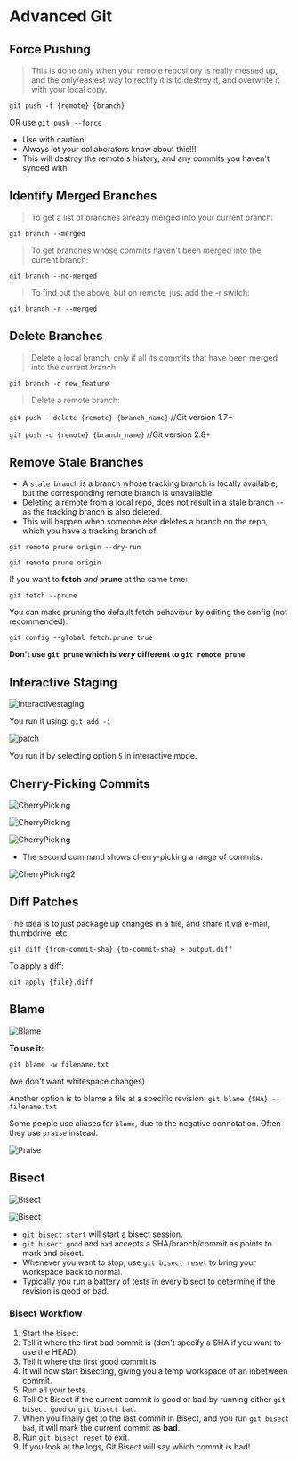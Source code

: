 # Advanced Git

## Force Pushing

> This is done only when your remote repository is really messed up, and the only/easiest way to rectify it is to destroy it, and overwrite it with your local copy.

`git push -f {remote} {branch}`

OR use `git push --force`

* Use with caution!
* Always let your collaborators know about this!!!
* This will destroy the remote's history, and any commits you haven't synced with!


## Identify Merged Branches

> To get a list of branches already merged into your current branch:

`git branch --merged`


> To get branches whose commits haven't been merged into the current branch:

`git branch --no-merged`


> To find out the above, but on remote, just add the -r switch:

`git branch -r --merged`


## Delete Branches

> Delete a local branch, only if all its commits that have been merged into the current branch.

`git branch -d new_feature`


> Delete a remote branch:

`git push --delete {remote} {branch_name}` //Git version 1.7+

`git push -d {remote} {branch_name}` //Git version 2.8+


## Remove Stale Branches

* A `stale branch` is a branch whose tracking branch is locally available, but the corresponding remote branch is unavailable.
* Deleting a remote from a local repo, does not result in a stale branch -- as the tracking branch is also deleted.
* This will happen when someone else deletes a branch on the repo, which you have a tracking branch of.

`git remote prune origin --dry-run`

`git remote prune origin`


If you want to **fetch** *and* **prune** at the same time:

`git fetch --prune`


You can make pruning the default fetch behaviour by editing the config (not recommended):

`git config --global fetch.prune true`


**Don't use `git prune` which is *very* different to `git remote prune`**.


## Interactive Staging

![interactivestaging](./interactivestaging.PNG)

You run it using: `git add -i`

![patch](./patchmode.PNG)

You run it by selecting option `5` in interactive mode.


## Cherry-Picking Commits

![CherryPicking](./cherrypick.PNG)

![CherryPicking](./cherrypickimg.PNG)

![CherryPicking](./cherrypickcmd.PNG)

* The second command shows cherry-picking a range of commits.


![CherryPicking2](./cherrypick2.PNG)


## Diff Patches

The idea is to just package up changes in a file, and share it via e-mail, thumbdrive, etc.

`git diff {from-commit-sha} {to-commit-sha} > output.diff`

To apply a diff:

`git apply {file}.diff`


## Blame

![Blame](./blame.PNG)

**To use it:**

`git blame -w filename.txt`

(we don't want whitespace changes)

Another option is to blame a file at a specific revision:
`git blame {SHA} -- filename.txt`


Some people use aliases for `blame`, due to the negative connotation.
Often they use `praise` instead.

![Praise](./praise.PNG)


## Bisect

![Bisect](./bisect.PNG)

![Bisect](./bisect.PNG)

* `git bisect start` will start a bisect session.
* `git bisect good` and `bad` accepts a SHA/branch/commit as points to mark and bisect.
* Whenever you want to stop, use `git bisect reset` to bring your workspace back to normal.
* Typically you run a battery of tests in every bisect to determine if the revision is good or bad.


### Bisect Workflow

1. Start the bisect
2. Tell it where the first bad commit is (don't specify a SHA if you want to use the HEAD).
3. Tell it where the first good commit is.
4. It will now start bisecting, giving you a temp workspace of an inbetween commit.
5. Run all your tests.
6. Tell Git Bisect if the current commit is good or bad by running either `git bisect good` or `git bisect bad`.
7. When you finally get to the last commit in Bisect, and you run `git bisect bad`, it will mark the current commit as **bad**.
8. Run `git bisect reset` to exit.
9. If you look at the logs, Git Bisect will say which commit is bad!
